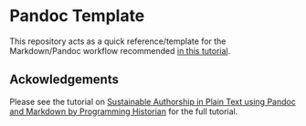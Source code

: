# Pandoc Template

This repository acts as a quick reference/template for the Markdown/Pandoc workflow recommended [in this tutorial](https://programminghistorian.org/en/lessons/sustainable-authorship-in-plain-text-using-pandoc-and-markdown).


## Ackowledgements

Please see the tutorial on [Sustainable Authorship in Plain Text using Pandoc and Markdown by Programming Historian](https://programminghistorian.org/en/lessons/sustainable-authorship-in-plain-text-using-pandoc-and-markdown) for the full tutorial. 
